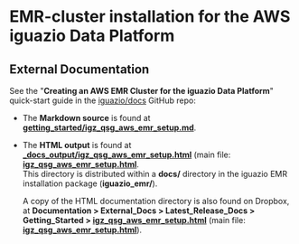 # EMR-cluster installation for the AWS iguazio Data Platform

## External Documentation

See the "**Creating an AWS EMR Cluster for the iguazio Data Platform**" quick-start guide in the [iguazio/docs](https://github.com/iguazio/docs/) GitHub repo:

- The **Markdown source** is found at [**getting_started/igz_qsg_aws_emr_setup.md**](https://github.com/iguazio/docs/blob/master/getting_started/igz_qsg_aws_emr_setup.md).

- The **HTML output** is found at [**_docs_output/igz_qsg_aws_emr_setup.html**](https://github.com/iguazio/docs/tree/master/_docs_output/igz_qsg_aws_emr_setup.html) (main file: [**igz_qsg_aws_emr_setup.html**](https://github.com/iguazio/docs/blob/master/_docs_output/igz_qsg_aws_emr_setup.html/igz_qsg_aws_emr_setup.html).<br />
  This directory is distributed within a **docs/** directory in the iguazio EMR installation package (**iguazio_emr/**).

  A copy of the HTML documentation directory is also found on Dropbox, at **Documentation > External_Docs > Latest_Release_Docs > Getting_Started > [igz_qsg_aws_emr_setup.html](https://www.dropbox.com/home/Documentation/External_Docs/Latest_Release_Docs/Getting_Started/igz_qsg_aws_emr_setup.html)** (main file: [**igz_qsg_aws_emr_setup.html**](https://www.dropbox.com/home/Documentation/External_Docs/Latest_Release_Docs/Getting_Started/igz_qsg_aws_emr_setup.html?preview=igz_qsg_aws_emr_setup.html)).

